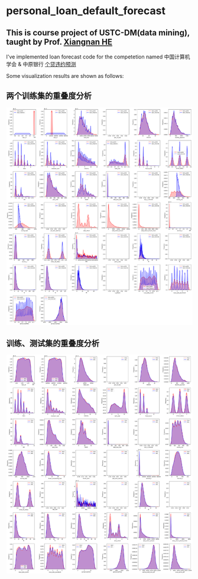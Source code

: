 # personal_loan_default_forecast

## This is course project of USTC-DM(data mining), taught by Prof. [Xiangnan HE](https://hexiangnan.github.io/)

I've implemented loan forecast code for the competetion named 中国计算机学会 & 中原银行 [个贷违约预测](https://www.datafountain.cn/competitions/530)

Some visualization results are shown as follows:

## 两个训练集的重叠度分析
![两个训练集的重叠度分析](train_public_internet.png)

## 训练、测试集的重叠度分析
![训练、测试集的重叠度分析](train_test_public.png)
